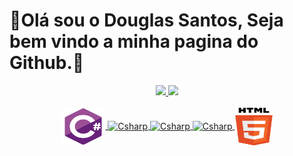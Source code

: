 # 👋Olá sou o Douglas Santos, Seja bem vindo a minha pagina do Github.👋

<div align="center">
  <a href="https://github.com/douglasprogramaton">
  <img height="160em" src="https://github-readme-stats.vercel.app/api?username=douglasprogramaton&show_icons=true&theme=algolia&include_all_commits=true&count_private=true"/>
  <img height="160em" src="https://github-readme-stats.vercel.app/api/top-langs/?username=douglasprogramaton&layout=compact&langs_count=7&theme=algolia"/>
</ div >


<div style="display: inline_block"><br>
  <img align = "center" alt = "Csharp" height = "60" width = "70" src = "https://raw.githubusercontent.com/devicons/devicon/master/icons/csharp/csharp-original.svg"  >
    <img align = "center" alt = "Csharp" height = "60" width = "70" src = "https://camo.githubusercontent.com/2f1508606a38136580ebde098ddf581996b38aa2c554be84d9f0fb680c2bdff1/68747470733a2f2f63646e2e6a7364656c6976722e6e65742f67682f64657669636f6e732f64657669636f6e2f69636f6e732f646f746e6574636f72652f646f746e6574636f72652d6f726967696e616c2e737667"  >
<img align = "center" alt = "Csharp" height = "60" width = "70" src = "https://camo.githubusercontent.com/3d9e9e8ddf137171e681df3e755e7adda3687311ecfbe1a981cf029624119c06/68747470733a2f2f76697375616c73747564696f2e6d6963726f736f66742e636f6d2f77702d636f6e74656e742f75706c6f6164732f323031392f30362f4272616e6456697375616c53747564696f57696e323031392d332e737667"  >
  <img align = "center" alt = "Csharp" height = "60" width = "70" src = "https://camo.githubusercontent.com/5fa137d222dde7b69acd22c6572a065ce3656e6ffa1f5e88c1b5c7a935af3cc6/68747470733a2f2f63646e2e6a7364656c6976722e6e65742f67682f64657669636f6e732f64657669636f6e2f69636f6e732f7673636f64652f7673636f64652d6f726967696e616c2e737667"  >
  <img align = "center" alt = "Csharp" height = "60" width = "60" src = "https://github.com/douglasprogramaton/ESTUDO-HTML/blob/main/EXERCICIO%204/logo%20html%20200.png"  >

